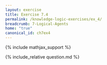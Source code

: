 ```yaml
---
layout: exercise
title: Exercise 7.4
permalink: /knowledge-logic-exercises/ex_4/
breadcrumb: 7-Logical-Agents
home: "true"
canonical_id: ch7ex4
---
```


{% include mathjax_support %}


<div id="hiddden">{% include_relative question.md %}</div>